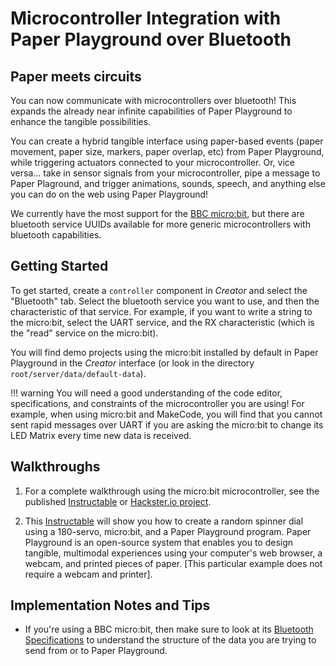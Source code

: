 # Microcontroller Integration with Paper Playground over Bluetooth

## Paper meets circuits

You can now communicate with microcontrollers over bluetooth! This expands the already near infinite capabilities of Paper Playground to enhance the tangible possibilities.

You can create a hybrid tangible interface using paper-based events (paper movement, paper size, markers, paper overlap, etc) from Paper Playground, while triggering actuators connected to your microcontroller. Or, vice versa... take in sensor signals from your microcontroller, pipe a message to Paper Plaground, and trigger animations, sounds, speech, and anything else you can do on the web using Paper Playground!

We currently have the most support for the [BBC micro:bit](https://makecode.microbit.org/), but there are bluetooth service UUIDs available for more generic microcontrollers with bluetooth capabilities.

## Getting Started

To get started, create a `controller` component in *Creator* and select the "Bluetooth" tab. Select the bluetooth service you want to use, and then the characteristic of that service. For example, if you want to write a string to the micro:bit, select the UART service, and the RX characteristic (which is the "read" service on the micro:bit).

You will find demo projects using the micro:bit installed by default in Paper Playground in the *Creator* interface (or look in the directory `root/server/data/default-data`).

!!! warning
    You will need a good understanding of the code editor, specifications, and constraints of the microcontroller you are using! For example, when using micro:bit and MakeCode, you will find that you cannot sent rapid messages over UART if you are asking the micro:bit to change its LED Matrix every time new data is received.

## Walkthroughs

1. For a complete walkthrough using the micro:bit microcontroller, see the published [Instructable](<https://www.instructables.com/Microbit-and-Paper-Playground-Integration-for-Enha/>) or [Hackster.io project](https://www.hackster.io/brfi7385/micro-bit-and-paper-playground-tangible-virtual-interfaces-184685).

2. This [Instructable](https://www.instructables.com/Random-Servo-Position-With-Microbit-and-Paper-Play/) will show you how to create a random spinner dial using a 180-servo, micro:bit, and a Paper Playground program. Paper Playground is an open-source system that enables you to design tangible, multimodal experiences using your computer's web browser, a webcam, and printed pieces of paper. [This particular example does not require a webcam and printer].

## Implementation Notes and Tips

- If you're using a BBC micro:bit, then make sure to look at its [Bluetooth Specifications](https://lancaster-university.github.io/microbit-docs/resources/bluetooth/bluetooth_profile.html) to understand the structure of the data you are trying to send from or to Paper Playground.